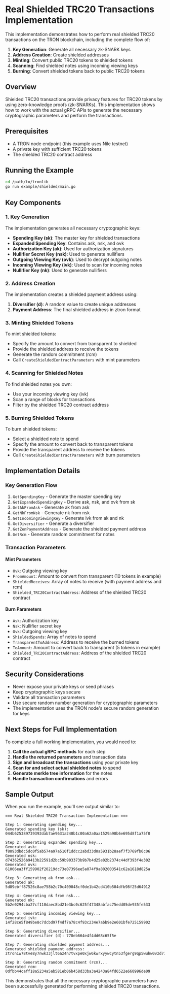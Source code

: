 # Real Shielded TRC20 Transactions Implementation

This implementation demonstrates how to perform real shielded TRC20 transactions on the TRON blockchain, including the complete flow of:

1. **Key Generation**: Generate all necessary zk-SNARK keys
2. **Address Creation**: Create shielded addresses
3. **Minting**: Convert public TRC20 tokens to shielded tokens
4. **Scanning**: Find shielded notes using incoming viewing keys
5. **Burning**: Convert shielded tokens back to public TRC20 tokens

## Overview

Shielded TRC20 transactions provide privacy features for TRC20 tokens by using zero-knowledge proofs (zk-SNARKs). This implementation shows how to work with the actual gRPC APIs to generate the necessary cryptographic parameters and perform the transactions.

## Prerequisites

- A TRON node endpoint (this example uses Nile testnet)
- A private key with sufficient TRC20 tokens
- The shielded TRC20 contract address

## Running the Example

```bash
cd /path/to/tronlib
go run example/shielded/main.go
```

## Key Components

### 1. Key Generation

The implementation generates all necessary cryptographic keys:

- **Spending Key (sk)**: The master key for shielded transactions
- **Expanded Spending Key**: Contains ask, nsk, and ovk
- **Authorization Key (ak)**: Used for authorization signatures
- **Nullifier Secret Key (nsk)**: Used to generate nullifiers
- **Outgoing Viewing Key (ovk)**: Used to decrypt outgoing notes
- **Incoming Viewing Key (ivk)**: Used to scan for incoming notes
- **Nullifier Key (nk)**: Used to generate nullifiers

### 2. Address Creation

The implementation creates a shielded payment address using:

1. **Diversifier (d)**: A random value to create unique addresses
2. **Payment Address**: The final shielded address in ztron format

### 3. Minting Shielded Tokens

To mint shielded tokens:
- Specify the amount to convert from transparent to shielded
- Provide the shielded address to receive the tokens
- Generate the random commitment (rcm)
- Call `CreateShieldedContractParameters` with mint parameters

### 4. Scanning for Shielded Notes

To find shielded notes you own:
- Use your incoming viewing key (ivk)
- Scan a range of blocks for transactions
- Filter by the shielded TRC20 contract address

### 5. Burning Shielded Tokens

To burn shielded tokens:
- Select a shielded note to spend
- Specify the amount to convert back to transparent tokens
- Provide the transparent address to receive the tokens
- Call `CreateShieldedContractParameters` with burn parameters

## Implementation Details

### Key Generation Flow

1. `GetSpendingKey` - Generate the master spending key
2. `GetExpandedSpendingKey` - Derive ask, nsk, and ovk from sk
3. `GetAkFromAsk` - Generate ak from ask
4. `GetNkFromNsk` - Generate nk from nsk
5. `GetIncomingViewingKey` - Generate ivk from ak and nk
6. `GetDiversifier` - Generate a diversifier
7. `GetZenPaymentAddress` - Generate the shielded payment address
8. `GetRcm` - Generate random commitment for notes

### Transaction Parameters

#### Mint Parameters
- `Ovk`: Outgoing viewing key
- `FromAmount`: Amount to convert from transparent (10 tokens in example)
- `ShieldedReceives`: Array of notes to receive (with payment address and rcm)
- `Shielded_TRC20ContractAddress`: Address of the shielded TRC20 contract

#### Burn Parameters
- `Ask`: Authorization key
- `Nsk`: Nullifier secret key
- `Ovk`: Outgoing viewing key
- `ShieldedSpends`: Array of notes to spend
- `TransparentToAddress`: Address to receive the burned tokens
- `ToAmount`: Amount to convert back to transparent (5 tokens in example)
- `Shielded_TRC20ContractAddress`: Address of the shielded TRC20 contract

## Security Considerations

- Never expose your private keys or seed phrases
- Keep cryptographic keys secure
- Validate all transaction parameters
- Use secure random number generation for cryptographic parameters
- The implementation uses the TRON node's secure random generation for keys

## Next Steps for Full Implementation

To complete a full working implementation, you would need to:

1. **Call the actual gRPC methods** for each step
2. **Handle the returned parameters** and transaction data
3. **Sign and broadcast the transactions** using your private key
4. **Scan for and select actual shielded notes** to spend
5. **Generate merkle tree information** for the notes
6. **Handle transaction confirmations** and errors

## Sample Output

When you run the example, you'll see output similar to:

```
=== Real Shielded TRC20 Transaction Implementation ===

Step 1: Generating spending key...
Generated spending key (sk): 044b625389739392dab7ae9631a248b1c00a62a0aa1529a90b6e695d8f1a75f0

Step 2: Generating expanded spending key...
Generated ask: f8093dbdc5dc0f5ab574a97a510f1ddcc2abd33d0a5931b28aef7f3769fb6c06
Generated nsk: d74362526b9413b22591d2bc59b903373b9b7b4d25e02b2374c44df393f4e302
Generated ovk: 61066ea3ff159902f20219dc73e07396ee5a074f9a802003541c62a1618d825a

Step 3: Generating ak from ask...
Generated ak: 5d89ebff87526c8ae758b2c70c409048cf0de1b42cd410b504dfb98f25d64912

Step 4: Generating nk from nsk...
Generated nk: 5b2e0294cba27cf110daec8bd21e3bc0c625f47348abfac75edd05de935fe533

Step 5: Generating incoming viewing key...
Generated ivk: 14f28ce5f849be8c7dcbd97f4df7a78c4f93c234e7abb9e2e601bfe725159902

Step 6: Generating diversifier...
Generated diversifier (d): 778eb664e4f4dd68c65f5e

Step 7: Generating shielded payment address...
Generated shielded payment address: ztron1w78tve8y7nwk33jlt6az4n7tvxpe0xjw6kwrxyywcytn53fgerg9qp5wuhw0vzd77jdws9xjqpc

Step 8: Generating random commitment (rcm)...
Generated rcm: 0dfbb44caff18a5234a5ab581eb06b458d33ba3a4243a84fd6522e660996de09
```

This demonstrates that all the necessary cryptographic parameters have been successfully generated for performing shielded TRC20 transactions.